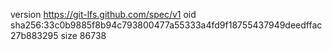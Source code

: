 version https://git-lfs.github.com/spec/v1
oid sha256:33c0b9885f8b94c793800477a55333a4fd9f18755437949deedffac27b883295
size 86738
